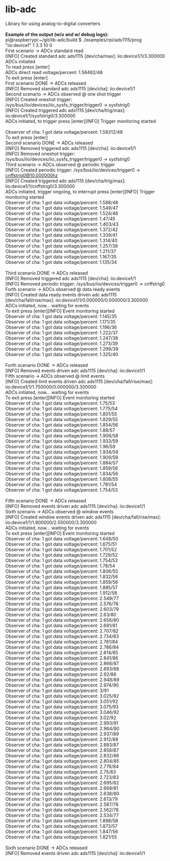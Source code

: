 # lib-adc
Library for using analog-to-digital converters
<br><br>
**Example of the output (w/o and w/ debug logs):**<br>
pi@raspberrypi:\~/git/lib-adc/build $ ./examples/rpi/ads1115/prog "iio:device1" 1 3.3 10 0<br>
First scenario -> ADCs standard read<br>
[INFO] Created standard adc ads1115 [dev/cha/max]: iio:device1/1/3.300000<br>
ADCs initiated<br>
To read press [enter]<br>
ADCs direct read voltage/percent: 1.58462/48<br>
To exit press [enter]<br>
First scenario DONE -> ADCs released<br>
[INFO] Removed standard adc ads1115 [dev/cha]: iio:device1/1<br>
Second scenario -> ADCs observed @ one shot trigger<br>
[INFO] Created oneshot trigger: /sys/bus/iio/devices/iio_sysfs_trigger/trigger0 -> sysfstrig0<br>
[INFO] Created triggered adc ads1115 [dev/cha/trig/max]: iio:device1/1/sysfstrig0/3.300000<br>
ADCs initiated, to trigger press [enter][INFO] Trigger monitoring started<br>
<br>
Observer of cha: 1 got data voltage/percent: 1.58312/48<br>
To exit press [enter]<br>
Second scenario DONE -> ADCs released<br>
[INFO] Removed triggered adc ads1115 [dev/cha]: iio:device1/1<br>
[INFO] Removed oneshot trigger: /sys/bus/iio/devices/iio_sysfs_trigger/trigger0 -> sysfstrig0<br>
Third scenario -> ADCs observed @ periodic trigger<br>
[INFO] Created periodic trigger: /sys/bus/iio/devices/trigger0 -> cnffstrig0@10.000000hz<br>
[INFO] Created triggered adc ads1115 [dev/cha/trig/max]: iio:device1/1/cnffstrig0/3.300000<br>
ADCs initiated, trigger ongoing, to interrupt press [enter][INFO] Trigger monitoring started<br>
Observer of cha: 1 got data voltage/percent: 1.588/48<br>
Observer of cha: 1 got data voltage/percent: 1.549/47<br>
Observer of cha: 1 got data voltage/percent: 1.524/46<br>
Observer of cha: 1 got data voltage/percent: 1.47/45<br>
Observer of cha: 1 got data voltage/percent: 1.403/43<br>
Observer of cha: 1 got data voltage/percent: 1.372/42<br>
Observer of cha: 1 got data voltage/percent: 1.339/41<br>
Observer of cha: 1 got data voltage/percent: 1.314/40<br>
Observer of cha: 1 got data voltage/percent: 1.257/38<br>
Observer of cha: 1 got data voltage/percent: 1.211/37<br>
Observer of cha: 1 got data voltage/percent: 1.167/35<br>
Observer of cha: 1 got data voltage/percent: 1.135/34<br>
<br>
Third scenario DONE -> ADCs released<br>
[INFO] Removed triggered adc ads1115 [dev/cha]: iio:device1/1<br>
[INFO] Removed periodic trigger: /sys/bus/iio/devices/trigger0 -> cnffstrig0<br>
Forth scenario -> ADCs observed @ data ready events<br>
[INFO] Created data ready events driven adc ads1115 [dev/cha/fall/rise/max]: iio:device1/1/0.000000/0.000000/3.300000<br>
ADCs initiated, now... waiting for events<br>
To exit press [enter][INFO] Event monitoring started<br>
Observer of cha: 1 got data voltage/percent: 1.145/35<br>
Observer of cha: 1 got data voltage/percent: 1.171/35<br>
Observer of cha: 1 got data voltage/percent: 1.196/36<br>
Observer of cha: 1 got data voltage/percent: 1.222/37<br>
Observer of cha: 1 got data voltage/percent: 1.247/38<br>
Observer of cha: 1 got data voltage/percent: 1.273/39<br>
Observer of cha: 1 got data voltage/percent: 1.299/39<br>
Observer of cha: 1 got data voltage/percent: 1.325/40<br>
<br>
Forth scenario DONE -> ADCs released<br>
[INFO] Removed events driven adc ads1115 [dev/cha]: iio:device1/1<br>
Fifth scenario -> ADCs observed @ limit events<br>
[INFO] Created limit events driven adc ads1115 [dev/cha/fall/rise/max]: iio:device1/1/1.750000/0.000000/3.300000<br>
ADCs initiated, now... waiting for events<br>
To exit press [enter][INFO] Event monitoring started<br>
Observer of cha: 1 got data voltage/percent: 1.75/53<br>
Observer of cha: 1 got data voltage/percent: 1.775/54<br>
Observer of cha: 1 got data voltage/percent: 1.801/55<br>
Observer of cha: 1 got data voltage/percent: 1.829/55<br>
Observer of cha: 1 got data voltage/percent: 1.854/56<br>
Observer of cha: 1 got data voltage/percent: 1.88/57<br>
Observer of cha: 1 got data voltage/percent: 1.906/58<br>
Observer of cha: 1 got data voltage/percent: 1.933/59<br>
Observer of cha: 1 got data voltage/percent: 1.96/59<br>
Observer of cha: 1 got data voltage/percent: 1.934/59<br>
Observer of cha: 1 got data voltage/percent: 1.909/58<br>
Observer of cha: 1 got data voltage/percent: 1.884/57<br>
Observer of cha: 1 got data voltage/percent: 1.859/56<br>
Observer of cha: 1 got data voltage/percent: 1.834/56<br>
Observer of cha: 1 got data voltage/percent: 1.808/55<br>
Observer of cha: 1 got data voltage/percent: 1.781/54<br>
Observer of cha: 1 got data voltage/percent: 1.754/53<br>
<br>
Fifth scenario DONE -> ADCs released<br>
[INFO] Removed events driven adc ads1115 [dev/cha]: iio:device1/1<br>
Sixth scenario -> ADCs observed @ window events<br>
[INFO] Created window events driven adc ads1115 [dev/cha/fall/rise/max]: iio:device1/1/1.900000/2.550000/3.300000<br>
ADCs initiated, now... waiting for events<br>
To exit press [enter][INFO] Event monitoring started<br>
Observer of cha: 1 got data voltage/percent: 1.648/50<br>
Observer of cha: 1 got data voltage/percent: 1.675/51<br>
Observer of cha: 1 got data voltage/percent: 1.701/52<br>
Observer of cha: 1 got data voltage/percent: 1.729/52<br>
Observer of cha: 1 got data voltage/percent: 1.754/53<br>
Observer of cha: 1 got data voltage/percent: 1.78/54<br>
Observer of cha: 1 got data voltage/percent: 1.806/55<br>
Observer of cha: 1 got data voltage/percent: 1.832/56<br>
Observer of cha: 1 got data voltage/percent: 1.859/56<br>
Observer of cha: 1 got data voltage/percent: 1.885/57<br>
Observer of cha: 1 got data voltage/percent: 1.912/58<br>
Observer of cha: 1 got data voltage/percent: 2.549/77<br>
Observer of cha: 1 got data voltage/percent: 2.576/78<br>
Observer of cha: 1 got data voltage/percent: 2.603/79<br>
Observer of cha: 1 got data voltage/percent: 2.63/80<br>
Observer of cha: 1 got data voltage/percent: 2.656/80<br>
Observer of cha: 1 got data voltage/percent: 2.681/81<br>
Observer of cha: 1 got data voltage/percent: 2.707/82<br>
Observer of cha: 1 got data voltage/percent: 2.734/83<br>
Observer of cha: 1 got data voltage/percent: 2.761/84<br>
Observer of cha: 1 got data voltage/percent: 2.786/84<br>
Observer of cha: 1 got data voltage/percent: 2.814/85<br>
Observer of cha: 1 got data voltage/percent: 2.841/86<br>
Observer of cha: 1 got data voltage/percent: 2.866/87<br>
Observer of cha: 1 got data voltage/percent: 2.893/88<br>
Observer of cha: 1 got data voltage/percent: 2.92/88<br>
Observer of cha: 1 got data voltage/percent: 2.948/89<br>
Observer of cha: 1 got data voltage/percent: 2.974/90<br>
Observer of cha: 1 got data voltage/percent: 3/91<br>
Observer of cha: 1 got data voltage/percent: 3.025/92<br>
Observer of cha: 1 got data voltage/percent: 3.051/92<br>
Observer of cha: 1 got data voltage/percent: 3.075/93<br>
Observer of cha: 1 got data voltage/percent: 3.046/92<br>
Observer of cha: 1 got data voltage/percent: 3.02/92<br>
Observer of cha: 1 got data voltage/percent: 2.993/91<br>
Observer of cha: 1 got data voltage/percent: 2.964/90<br>
Observer of cha: 1 got data voltage/percent: 2.937/89<br>
Observer of cha: 1 got data voltage/percent: 2.912/88<br>
Observer of cha: 1 got data voltage/percent: 2.883/87<br>
Observer of cha: 1 got data voltage/percent: 2.858/87<br>
Observer of cha: 1 got data voltage/percent: 2.832/86<br>
Observer of cha: 1 got data voltage/percent: 2.804/85<br>
Observer of cha: 1 got data voltage/percent: 2.776/84<br>
Observer of cha: 1 got data voltage/percent: 2.75/83<br>
Observer of cha: 1 got data voltage/percent: 2.723/83<br>
Observer of cha: 1 got data voltage/percent: 2.695/82<br>
Observer of cha: 1 got data voltage/percent: 2.668/81<br>
Observer of cha: 1 got data voltage/percent: 2.638/80<br>
Observer of cha: 1 got data voltage/percent: 2.613/79<br>
Observer of cha: 1 got data voltage/percent: 2.587/78<br>
Observer of cha: 1 got data voltage/percent: 2.562/78<br>
Observer of cha: 1 got data voltage/percent: 2.534/77<br>
Observer of cha: 1 got data voltage/percent: 1.898/58<br>
Observer of cha: 1 got data voltage/percent: 1.873/57<br>
Observer of cha: 1 got data voltage/percent: 1.847/56<br>
Observer of cha: 1 got data voltage/percent: 1.821/55<br>
<br>
Sixth scenario DONE -> ADCs released<br>
[INFO] Removed events driven adc ads1115 [dev/cha]: iio:device1/1<br>
